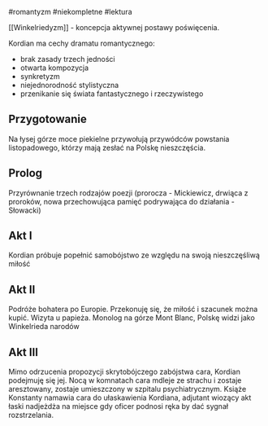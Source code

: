 #romantyzm #niekompletne #lektura 

[[Winkelriedyzm]] - koncepcja aktywnej postawy poświęcenia.

Kordian ma cechy dramatu romantycznego:
- brak zasady trzech jedności
- otwarta kompozycja
- synkretyzm
- niejednorodność stylistyczna
- przenikanie się świata fantastycznego i rzeczywistego

## Przygotowanie

Na łysej górze moce piekielne przywołują przywódców powstania listopadowego, którzy mają zesłać na Polskę nieszczęścia.

## Prolog
Przyrównanie trzech rodzajów poezji (prorocza - Mickiewicz, drwiąca z proroków, nowa przechowująca pamięć podrywająca do działania - Słowacki)

## Akt I
Kordian próbuje popełnić samobójstwo ze względu na swoją nieszczęśliwą miłość

## Akt II
Podróże bohatera po Europie. Przekonuję się, że miłość i szacunek można kupić. Wizyta u papieża. Monolog na górze Mont Blanc, Polskę widzi jako Winkelrieda narodów

## Akt III

Mimo odrzucenia propozycji skrytobójczego zabójstwa cara, Kordian podejmuję się jej. Nocą w komnatach cara mdleje ze strachu i zostaje aresztowany, zostaje umieszczony w szpitalu psychiatrycznym. Książe Konstanty namawia cara do ułaskawienia Kordiana, adjutant wiozący akt łaski nadjeżdża na miejsce gdy oficer podnosi ręka by dać sygnał rozstrzelania. 


